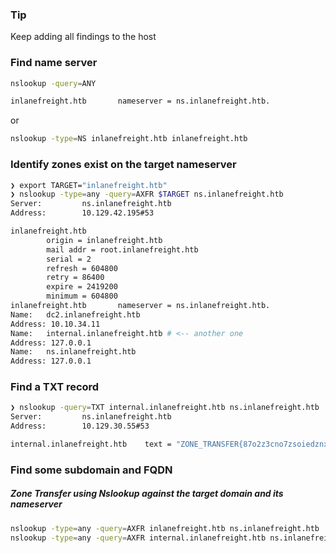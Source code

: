 ### Tip
Keep adding all findings to the host

### Find name server
```bash
nslookup -query=ANY

inlanefreight.htb       nameserver = ns.inlanefreight.htb.
```

or 

```bash
nslookup -type=NS inlanefreight.htb inlanefreight.htb
```

### Identify zones exist on the target nameserver
```bash
❯ export TARGET="inlanefreight.htb"                
❯ nslookup -type=any -query=AXFR $TARGET ns.inlanefreight.htb
Server:         ns.inlanefreight.htb
Address:        10.129.42.195#53

inlanefreight.htb
        origin = inlanefreight.htb
        mail addr = root.inlanefreight.htb
        serial = 2
        refresh = 604800
        retry = 86400
        expire = 2419200
        minimum = 604800
inlanefreight.htb       nameserver = ns.inlanefreight.htb.
Name:   dc2.inlanefreight.htb
Address: 10.10.34.11
Name:   internal.inlanefreight.htb # <-- another one
Address: 127.0.0.1
Name:   ns.inlanefreight.htb
Address: 127.0.0.1
```

### Find a TXT record
```bash
❯ nslookup -query=TXT internal.inlanefreight.htb ns.inlanefreight.htb
Server:         ns.inlanefreight.htb
Address:        10.129.30.55#53

internal.inlanefreight.htb    text = "ZONE_TRANSFER{87o2z3cno7zsoiedznxoi82z3o47xzhoi}"
```

### Find some subdomain and FQDN
##### Zone Transfer using Nslookup against the target domain and its nameserver
```bash
nslookup -type=any -query=AXFR inlanefreight.htb ns.inlanefreight.htb
nslookup -type=any -query=AXFR internal.inlanefreight.htb ns.inlanefreight.htb
```